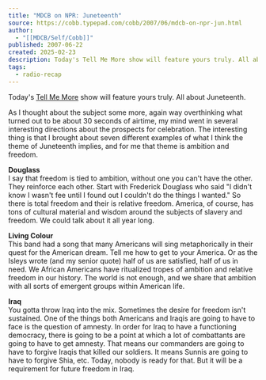 ```yaml
---
title: "MDCB on NPR: Juneteenth"
source: https://cobb.typepad.com/cobb/2007/06/mdcb-on-npr-jun.html
author:
  - "[[MDCB/Self/Cobb]]"
published: 2007-06-22
created: 2025-02-23
description: Today's Tell Me More show will feature yours truly. All about Juneteenth. As I thought about the subject some more, again way overthinking what turned out to be about 30 seconds of airtime, my mind went in several interesting directions...
tags:
  - radio-recap
---
```

Today's [Tell Me More](http://www.npr.org/blogs/tellmemore/) show will feature yours truly. All about Juneteenth.

As I thought about the subject some more, again way overthinking what turned out to be about 30 seconds of airtime, my mind went in several interesting directions about the prospects for celebration. The interesting thing is that I brought about seven different examples of what I think the theme of Juneteenth implies, and for me that theme is ambition and freedom.

**Douglass**  
I say that freedom is tied to ambition, without one you can't have the other. They reinforce each other. Start with Frederick Douglass who said "I didn't know I wasn't fee until I found out I couldn't do the things I wanted." So there is total freedom and their is relative freedom. America, of course, has tons of cultural material and wisdom around the subjects of slavery and freedom. We could talk about it all year long.

**Living Colour**  
This band had a song that many Americans will sing metaphorically in their quest for the American dream. Tell me how to get to your America. Or as the Isleys wrote (and my senior quote) half of us are satisfied, half of us in need. We African Americans have ritualized tropes of ambition and relative freedom in our history. The world is not enough, and we share that ambition with all sorts of emergent groups within American life.

**Iraq**  
You gotta throw Iraq into the mix. Sometimes the desire for freedom isn't sustained. One of the things both Americans and Iraqis are going to have to face is the question of amnesty. In order for Iraq to have a functioning democracy, there is going to be a point at which a lot of combattants are going to have to get amnesty. That means our commanders are going to have to forgive Iraqis that killed our soldiers. It means Sunnis are going to have to forgive Shia, etc. Today, nobody is ready for that. But it will be a requirement for future freedom in Iraq.